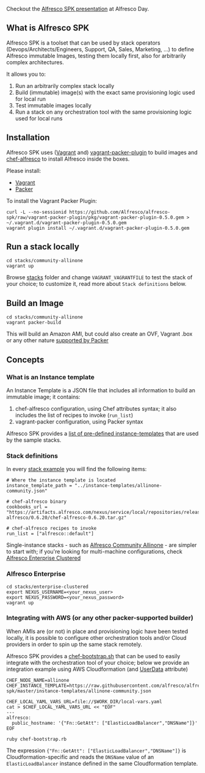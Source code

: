 Checkout the [Alfresco SPK presentation](http://www.slideshare.net/m.pillitu/alfresco-spkalfrescoday) at Alfresco Day.

## What is Alfresco SPK
Alfresco SPK is a toolset that can be used by stack operators (Devops/Architects/Engineers, Support, QA, Sales, Marketing, ...) to define Alfresco immutable Images, testing them locally first, also for arbitrarily complex architectures.

It allows you to:
1. Run an arbitrarily complex stack locally
2. Build (immutable) image(s) with the exact same provisioning logic used for local run
3. Test immutable images locally
4. Run a stack on any orchestration tool with the same provisioning logic used for local runs

## Installation
Alfresco SPK uses ([Vagrant](https://www.vagrantup.com) and) [vagrant-packer-plugin](https://github.com/Alfresco/vagrant-packer-plugin) to build images and [chef-alfresco](https://github.com/Alfresco/chef-alfresco) to install Alfresco inside the boxes.

Please install:
* [Vagrant](https://www.vagrantup.com/downloads.html)
* [Packer](https://packer.io/downloads.html)

To install the Vagrant Packer Plugin:
```
curl -L --no-sessionid https://github.com/Alfresco/alfresco-spk/raw/vagrant-packer-plugin/pkg/vagrant-packer-plugin-0.5.0.gem > ~/.vagrant.d/vagrant-packer-plugin-0.5.0.gem
vagrant plugin install ~/.vagrant.d/vagrant-packer-plugin-0.5.0.gem
```

## Run a stack locally
```
cd stacks/community-allinone
vagrant up
```
Browse [stacks](stacks) folder and change `VAGRANT_VAGRANTFILE` to test the stack of your choice; to customize it, read more about `Stack definitions` below.

## Build an Image
```
cd stacks/community-allinone
vagrant packer-build
```
This will build an Amazon AMI, but could also create an OVF, Vagrant .box or any other nature [supported by Packer](https://www.packer.io/docs/templates/builders.html)

## Concepts

### What is an Instance template
An Instance Template is a JSON file that includes all information to build an immutable image; it contains:
1. chef-alfresco configuration, using Chef attributes syntax; it also includes the list of recipes to invoke (`run_list`)
2. vagrant-packer configuration, using Packer syntax

Alfresco SPK provides a [list of pre-defined instance-templates](instance-templates) that are used by the sample stacks.

### Stack definitions
In every [stack example](stack-examples) you will find the following items:
```
# Where the instance template is located
instance_template_path = "../instance-templates/allinone-community.json"

# chef-alfresco binary
cookbooks_url = "https://artifacts.alfresco.com/nexus/service/local/repositories/releases/content/org/alfresco/devops/chef-alfresco/0.6.20/chef-alfresco-0.6.20.tar.gz"

# chef-alfresco recipes to invoke
run_list = ["alfresco::default"]
```

Single-instance stacks - such as [Alfresco Community Allinone](stacks/community-allinone.vagrant.rb) - are simpler to start with; if you're looking for multi-machine configurations, check [Alfresco Enterprise Clustered](stacks/enterprise-clustered.vagrant.rb)

### Alfresco Enterprise
```
cd stacks/enterprise-clustered
export NEXUS_USERNAME=<your_nexus_user>
export NEXUS_PASSWORD=<your_nexus_password>
vagrant up
```

### Integrating with AWS (or any other packer-supported builder)
When AMIs are (or not) in place and provisioning logic have been tested locally, it is possible to configure other orchestration tools and/or Cloud providers in order to spin up the same stack remotely.

Alfresco SPK provides a [chef-bootstrap.sh](scripts/chef-bootstrap.sh) that can be used to easily integrate with the orchestration tool of your choice; below we provide an integration example using AWS Cloudformation (and [UserData](http://docs.aws.amazon.com/AWSEC2/latest/UserGuide/user-data.html) attribute)

```
CHEF_NODE_NAME=allinone
CHEF_INSTANCE_TEMPLATE=https://raw.githubusercontent.com/alfresco/alfresco-spk/master/instance-templates/allinone-community.json

CHEF_LOCAL_YAML_VARS_URL=file://$WORK_DIR/local-vars.yaml
cat > $CHEF_LOCAL_YAML_VARS_URL << "EOF"
---
alfresco:
  public_hostname: '{"Fn::GetAtt": ["ElasticLoadBalancer","DNSName"]}'
EOF

ruby chef-bootstrap.rb
```

The expression `{"Fn::GetAtt": ["ElasticLoadBalancer","DNSName"]}` is Cloudformation-specific and reads the `DNSName` value of an `ElasticLoadBalancer` instance defined in the same Cloudformation template.
